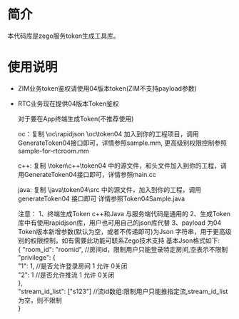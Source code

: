# 简介
本代码库是zego服务token生成工具库。


# 使用说明
* ZIM业务token鉴权请使用04版本token(ZIM不支持payload参数)
* RTC业务现在提供04版本Token鉴权  

  对于要在App终端生成Token(不推荐使用)
  
     oc：复制 \oc\rapidjson \oc\token04 加入到你的工程项目，调用GenerateToken04接口即可，详情参照sample.mm, 更高级别权限控制参照sample-for-rtcroom.mm  
	 
	 c++: 复制 \token\c++\token04 中的源文件，和头文件加入到你的工程，调用GenerateToken04接口即可，详情参照main.cc 
	 
	 java: 复制 \java\token04\src 中的源文件，加入到你的工程，调用generateToken04 接口即可 详情参照Token04Sample.java  
	 
	 注意：
	     1、终端生成Token c++和Java 与服务端代码是通用的
		 2、生成Token 库中有使用rapidjson库，用户也可用自己的json库代替
         3、payload 为04 Token版本新增参数(默认为空，或者不传递即可)为Json 字符串，用于更高级别的权限控制，如有需要此功能可联系Zego技术支持
		    基本Json格式如下:    
                    {
                       "room_id": "roomid", //房间id，限制用户只能登录特定房间,空表示不限制  
                       "privilege": {  
                                      "1": 1,   //是否允许登录房间 1 允许 0关闭    
                                      "2": 1   //是否允许推流    1 允许 0关闭   
                                    },  
                       "stream_id_list": ["s123"] //流id数组:限制用户只能推指定流,stream_id_list为空，则不限制  
                    }
 
